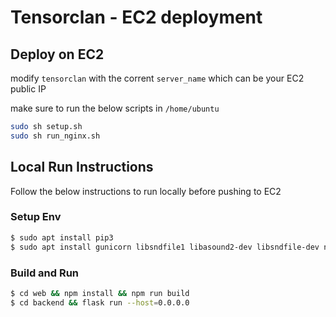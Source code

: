 # Tensorclan - EC2 deployment

## Deploy on EC2

modify `tensorclan` with the corrent `server_name` which can be your EC2 public IP

make sure to run the below scripts in `/home/ubuntu`

```bash
sudo sh setup.sh
sudo sh run_nginx.sh
```

## Local Run Instructions

Follow the below instructions to run locally before pushing to EC2

### Setup Env

```bash
$ sudo apt install pip3
$ sudo apt install gunicorn libsndfile1 libasound2-dev libsndfile-dev nginx-light
```

### Build and Run

```bash
$ cd web && npm install && npm run build
$ cd backend && flask run --host=0.0.0.0
```
